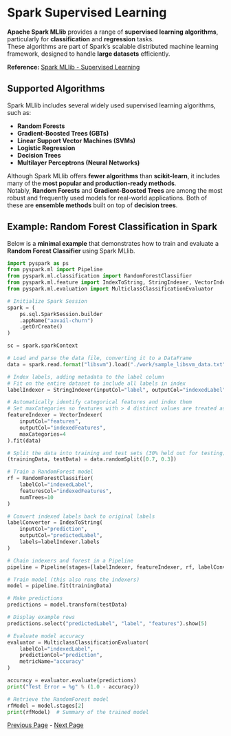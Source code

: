 # Spark Supervised Learning

**Apache Spark MLlib** provides a range of **supervised learning algorithms**, particularly for **classification** and **regression** tasks.  
These algorithms are part of Spark’s scalable distributed machine learning framework, designed to handle **large datasets** efficiently.

**Reference:** [Spark MLlib - Supervised Learning](https://spark.apache.org/docs/latest/ml-classification-regression.html)


## Supported Algorithms
Spark MLlib includes several widely used supervised learning algorithms, such as:

- **Random Forests**
- **Gradient-Boosted Trees (GBTs)**
- **Linear Support Vector Machines (SVMs)**
- **Logistic Regression**
- **Decision Trees**
- **Multilayer Perceptrons (Neural Networks)**

Although Spark MLlib offers **fewer algorithms** than **scikit-learn**, it includes many of the **most popular and production-ready methods**.  
Notably, **Random Forests** and **Gradient-Boosted Trees** are among the most robust and frequently used models for real-world applications. Both of these are **ensemble methods** built on top of **decision trees**.

## Example: Random Forest Classification in Spark

Below is a **minimal example** that demonstrates how to train and evaluate a **Random Forest Classifier** using Spark MLlib.

```python
import pyspark as ps
from pyspark.ml import Pipeline
from pyspark.ml.classification import RandomForestClassifier
from pyspark.ml.feature import IndexToString, StringIndexer, VectorIndexer
from pyspark.ml.evaluation import MulticlassClassificationEvaluator

# Initialize Spark Session
spark = (
    ps.sql.SparkSession.builder
    .appName("aavail-churn")
    .getOrCreate()
)

sc = spark.sparkContext

# Load and parse the data file, converting it to a DataFrame
data = spark.read.format("libsvm").load("./work/sample_libsvm_data.txt")

# Index labels, adding metadata to the label column
# Fit on the entire dataset to include all labels in index
labelIndexer = StringIndexer(inputCol="label", outputCol="indexedLabel").fit(data)

# Automatically identify categorical features and index them
# Set maxCategories so features with > 4 distinct values are treated as continuous
featureIndexer = VectorIndexer(
    inputCol="features",
    outputCol="indexedFeatures",
    maxCategories=4
).fit(data)

# Split the data into training and test sets (30% held out for testing)
(trainingData, testData) = data.randomSplit([0.7, 0.3])

# Train a RandomForest model
rf = RandomForestClassifier(
    labelCol="indexedLabel",
    featuresCol="indexedFeatures",
    numTrees=10
)

# Convert indexed labels back to original labels
labelConverter = IndexToString(
    inputCol="prediction",
    outputCol="predictedLabel",
    labels=labelIndexer.labels
)

# Chain indexers and forest in a Pipeline
pipeline = Pipeline(stages=[labelIndexer, featureIndexer, rf, labelConverter])

# Train model (this also runs the indexers)
model = pipeline.fit(trainingData)

# Make predictions
predictions = model.transform(testData)

# Display example rows
predictions.select("predictedLabel", "label", "features").show(5)

# Evaluate model accuracy
evaluator = MulticlassClassificationEvaluator(
    labelCol="indexedLabel",
    predictionCol="prediction",
    metricName="accuracy"
)

accuracy = evaluator.evaluate(predictions)
print("Test Error = %g" % (1.0 - accuracy))

# Retrieve the RandomForest model
rfModel = model.stages[2]
print(rfModel)  # Summary of the trained model
```

[Previous Page](Spark-Pipelines.md) -  [Next Page](Spark-Unsupervised-Learning.md)

